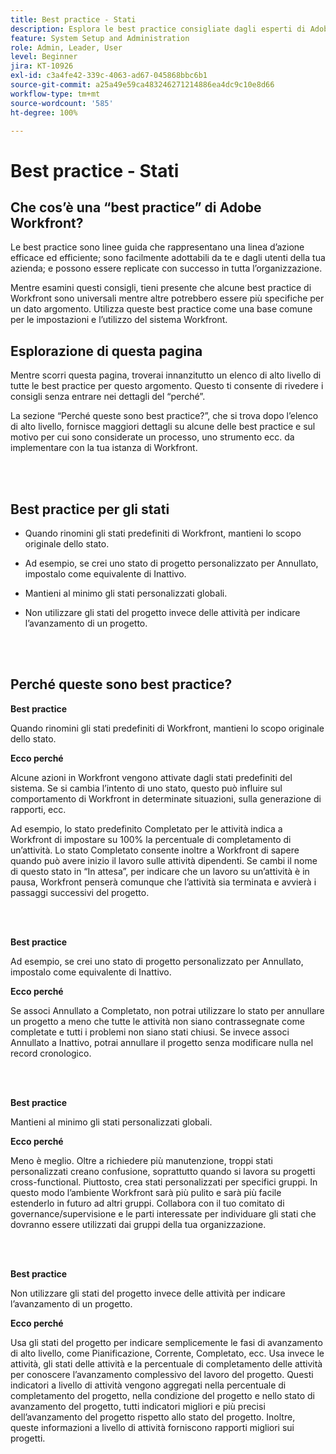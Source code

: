 ```yaml
---
title: Best practice - Stati
description: Esplora le best practice consigliate dagli esperti di Adobe Workfront in merito all’impostazione, alla gestione e all’utilizzo degli stati di Workfront.
feature: System Setup and Administration
role: Admin, Leader, User
level: Beginner
jira: KT-10926
exl-id: c3a4fe42-339c-4063-ad67-045868bbc6b1
source-git-commit: a25a49e59ca483246271214886ea4dc9c10e8d66
workflow-type: tm+mt
source-wordcount: '585'
ht-degree: 100%

---
```


# Best practice - Stati

## Che cos’è una “best practice” di Adobe Workfront?

Le best practice sono linee guida che rappresentano una linea d’azione efficace ed efficiente; sono facilmente adottabili da te e dagli utenti della tua azienda; e possono essere replicate con successo in tutta l’organizzazione.

Mentre esamini questi consigli, tieni presente che alcune best practice di Workfront sono universali mentre altre potrebbero essere più specifiche per un dato argomento. Utilizza queste best practice come una base comune per le impostazioni e l’utilizzo del sistema Workfront.

## Esplorazione di questa pagina

Mentre scorri questa pagina, troverai innanzitutto un elenco di alto livello di tutte le best practice per questo argomento. Questo ti consente di rivedere i consigli senza entrare nei dettagli del “perché”.

La sezione “Perché queste sono best practice?”, che si trova dopo l’elenco di alto livello, fornisce maggiori dettagli su alcune delle best practice e sul motivo per cui sono considerate un processo, uno strumento ecc. da implementare con la tua istanza di Workfront.

</br>
</br>

## Best practice per gli stati

* Quando rinomini gli stati predefiniti di Workfront, mantieni lo scopo originale dello stato.

* Ad esempio, se crei uno stato di progetto personalizzato per Annullato, impostalo come equivalente di Inattivo.

* Mantieni al minimo gli stati personalizzati globali.

* Non utilizzare gli stati del progetto invece delle attività per indicare l’avanzamento di un progetto.


</br>
</br>



## Perché queste sono best practice?

**Best practice**

Quando rinomini gli stati predefiniti di Workfront, mantieni lo scopo originale dello stato.



**Ecco perché**

Alcune azioni in Workfront vengono attivate dagli stati predefiniti del sistema. Se si cambia l’intento di uno stato, questo può influire sul comportamento di Workfront in determinate situazioni, sulla generazione di rapporti, ecc.



Ad esempio, lo stato predefinito Completato per le attività indica a Workfront di impostare su 100% la percentuale di completamento di un’attività. Lo stato Completato consente inoltre a Workfront di sapere quando può avere inizio il lavoro sulle attività dipendenti. Se cambi il nome di questo stato in “In attesa”, per indicare che un lavoro su un’attività è in pausa, Workfront penserà comunque che l’attività sia terminata e avvierà i passaggi successivi del progetto.

</br>
</br>



**Best practice**

Ad esempio, se crei uno stato di progetto personalizzato per Annullato, impostalo come equivalente di Inattivo.



**Ecco perché**

Se associ Annullato a Completato, non potrai utilizzare lo stato per annullare un progetto a meno che tutte le attività non siano contrassegnate come completate e tutti i problemi non siano stati chiusi. Se invece associ Annullato a Inattivo, potrai annullare il progetto senza modificare nulla nel record cronologico.


</br>
</br>

**Best practice**

Mantieni al minimo gli stati personalizzati globali.



**Ecco perché**

Meno è meglio. Oltre a richiedere più manutenzione, troppi stati personalizzati creano confusione, soprattutto quando si lavora su progetti cross-functional. Piuttosto, crea stati personalizzati per specifici gruppi. In questo modo l’ambiente Workfront sarà più pulito e sarà più facile estenderlo in futuro ad altri gruppi. Collabora con il tuo comitato di governance/supervisione e le parti interessate per individuare gli stati che dovranno essere utilizzati dai gruppi della tua organizzazione.


</br>
</br>

**Best practice**

Non utilizzare gli stati del progetto invece delle attività per indicare l’avanzamento di un progetto.



**Ecco perché**

Usa gli stati del progetto per indicare semplicemente le fasi di avanzamento di alto livello, come Pianificazione, Corrente, Completato, ecc. Usa invece le attività, gli stati delle attività e la percentuale di completamento delle attività per conoscere l’avanzamento complessivo del lavoro del progetto. Questi indicatori a livello di attività vengono aggregati nella percentuale di completamento del progetto, nella condizione del progetto e nello stato di avanzamento del progetto, tutti indicatori migliori e più precisi dell’avanzamento del progetto rispetto allo stato del progetto. Inoltre, queste informazioni a livello di attività forniscono rapporti migliori sui progetti.
